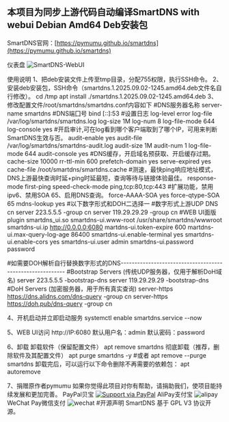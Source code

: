 ## 本项目为同步上游代码自动编译SmartDNS with webui Debian Amd64 Deb安装包
SmartDNS官网：[https://pymumu.github.io/smartdns](https://pymumu.github.io/smartdns)

仪表盘
![SmartDNS-WebUI](doc/smartdns-webui.png)

使用说明
1、把deb安装文件上传至tmp目录，分配755权限，执行SSH命令。
2、安装deb安装包，SSH命令（smartdns.1.2025.09.02-1245.amd64.deb文件名自行修改）。
cd /tmp
apt install ./smartdns.1.2025.09.02-1245.amd64.deb
3、修改配置文件/root/smartdns/smartdns.conf内容如下
#DNS服务器名称
server-name smartdns
#DNS端囗号
bind [::]:53
#设置日志
log-level error
log-file /var/log/smartdns/smartdns.log
log-size 1M
log-num 8
log-file-mode 644
log-console yes
#开启审计,可在log看到哪个客户端取到了哪个IP，可用来判断SmartDNS生效与否。
audit-enable yes
audit-file /var/log/smartdns/smartdns-audit.log
audit-size 1M
audit-num 1
log-file-mode 644
audit-console  yes
#DNS缓存，开启域名预获取、开启缓存过期。
cache-size 10000
rr-ttl-min 600
prefetch-domain yes
serve-expired yes
cache-file /root/smartdns/smartdns.cache
#测速，最快ping响应地址模式，DNS上游最快查询时延+ping时延最短，查询等待与链接体验最佳。
response-mode first-ping
speed-check-mode ping,tcp:80,tcp:443
#扩展功能，禁用ipv6、禁用SOA 65、启用DNS查询。
force-AAAA-SOA yes
force-qtype-SOA 65
mdns-lookup yes
#以下数字形式和DOH二选择一
#数字形式上游UDP DNS cn
server 223.5.5.5 -group cn
server 119.29.29.29 -group cn
#WEB UI面版
plugin smartdns_ui.so
smartdns-ui.www-root /usr/share/smartdns/wwwroot
smartdns-ui.ip http://0.0.0.0:6080
martdns-ui.token-expire 600
martdns-ui.max-query-log-age 86400
smartdns-ui.enable-terminal yes
smartdns-ui.enable-cors yes
smartdns-ui.user admin
smartdns-ui.password password

#如需要DOH解析自行替换数字形式的DNS----------------------------------------------------------
#Bootstrap Servers (传统UDP服务器，仅用于解析DoH域名)
server 223.5.5.5 -bootstrap-dns
server 119.29.29.29 -bootstrap-dns
#DoH Servers (加密服务器，用于所有真实查询)
server-https https://dns.alidns.com/dns-query -group cn
server-https https://doh.pub/dns-query -group cn

4、开机启动并立即启动服务
systemctl enable smartdns.service --now

5、WEB UI访问
http://IP:6080
默认用户名：admin
默认密码：password

6、卸载
卸载软件（保留配置文件）
apt remove smartdns
彻底卸载（推荐，删除软件及其配置文件）
apt purge smartdns -y
#或者
apt remove --purge smartdns
卸载完后，可以运行以下命令删除不再需要的依赖包：
apt autoremove

7、捐赠原作者pymumu
如果你觉得此项目对你有帮助，请捐助我们，使项目能持续发展和更加完善。
PayPal贝宝
[![Support via PayPal](https://cdn.rawgit.com/twolfson/paypal-github-button/1.0.0/dist/button.svg)](https://paypal.me/PengNick/)
AliPay支付宝
![alipay](doc/alipay_donate.jpg)
WeChat Pay微信支付
![wechat](doc/wechat_donate.jpg)
#开源声明
SmartDNS 基于 GPL V3 协议开源。
